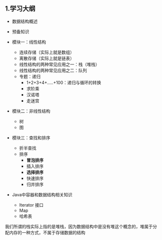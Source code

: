 ## 1.学习大纲

- 数据结构概述
- 预备知识
- 模块一：线性结构
  - 连续存储（实际上就是数组）
  - 离散存储（实际上就是链表）
  - 线性结构的两种常见应用之一：栈（堆栈）
  - 线性结构的两种常见应用之二：队列
  - 专题：递归
    - 1+2+3+4+…..+100：递归与循环的转换
    - 求阶乘
    - 汉诺塔
    - 走迷宫
- 模块二：非线性结构
  - 树
  - 图

- 模块三：查找和排序
  - 折半查找
  - 排序
    - **冒泡排序**
    - 插入排序
    - **选择排序**
    - 快速排序
    - 归并排序

- Java中容器和数据结构相关知识
  - Iterator 接口
  - Map
  - 哈希表

我们所谓的栈实际上指的是堆栈，因为数据结构中是没有堆这个概念的，堆属于分配内存的一种方式，不属于存储数据的结构
